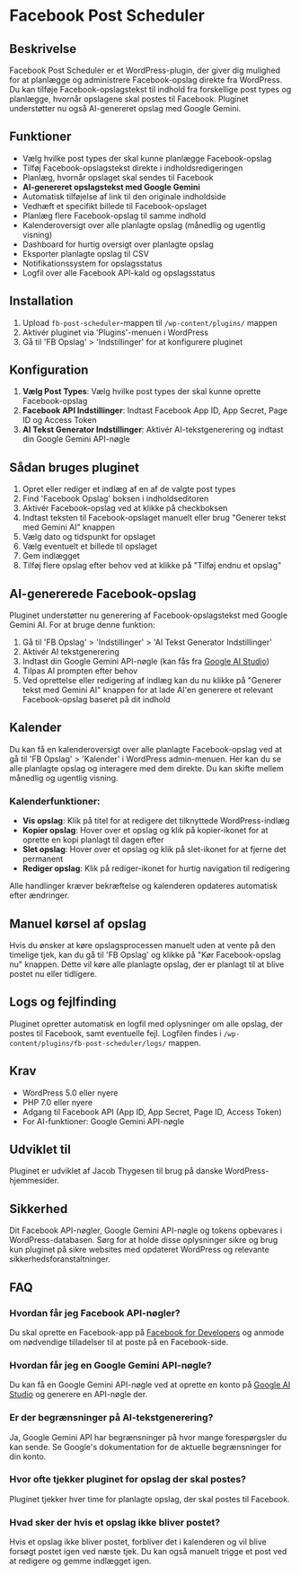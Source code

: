 # Facebook Post Scheduler

## Beskrivelse
Facebook Post Scheduler er et WordPress-plugin, der giver dig mulighed for at planlægge og administrere Facebook-opslag direkte fra WordPress. Du kan tilføje Facebook-opslagstekst til indhold fra forskellige post types og planlægge, hvornår opslagene skal postes til Facebook. Pluginet understøtter nu også AI-genereret opslag med Google Gemini.

## Funktioner
- Vælg hvilke post types der skal kunne planlægge Facebook-opslag
- Tilføj Facebook-opslagstekst direkte i indholdsredigeringen
- Planlæg, hvornår opslaget skal sendes til Facebook
- **AI-genereret opslagstekst med Google Gemini**
- Automatisk tilføjelse af link til den originale indholdside
- Vedhæft et specifikt billede til Facebook-opslaget
- Planlæg flere Facebook-opslag til samme indhold
- Kalenderoversigt over alle planlagte opslag (månedlig og ugentlig visning)
- Dashboard for hurtig oversigt over planlagte opslag
- Eksporter planlagte opslag til CSV
- Notifikationssystem for opslagsstatus
- Logfil over alle Facebook API-kald og opslagsstatus

## Installation
1. Upload `fb-post-scheduler`-mappen til `/wp-content/plugins/` mappen
2. Aktivér pluginet via 'Plugins'-menuen i WordPress
3. Gå til 'FB Opslag' > 'Indstillinger' for at konfigurere pluginet

## Konfiguration
1. **Vælg Post Types**: Vælg hvilke post types der skal kunne oprette Facebook-opslag
2. **Facebook API Indstillinger**: Indtast Facebook App ID, App Secret, Page ID og Access Token
3. **AI Tekst Generator Indstillinger**: Aktivér AI-tekstgenerering og indtast din Google Gemini API-nøgle

## Sådan bruges pluginet
1. Opret eller rediger et indlæg af en af de valgte post types
2. Find 'Facebook Opslag' boksen i indholdseditoren
3. Aktivér Facebook-opslag ved at klikke på checkboksen
4. Indtast teksten til Facebook-opslaget manuelt eller brug "Generer tekst med Gemini AI" knappen
5. Vælg dato og tidspunkt for opslaget
6. Vælg eventuelt et billede til opslaget
7. Gem indlægget
8. Tilføj flere opslag efter behov ved at klikke på "Tilføj endnu et opslag"

## AI-genererede Facebook-opslag
Pluginet understøtter nu generering af Facebook-opslagstekst med Google Gemini AI. For at bruge denne funktion:

1. Gå til 'FB Opslag' > 'Indstillinger' > 'AI Tekst Generator Indstillinger'
2. Aktivér AI tekstgenerering
3. Indtast din Google Gemini API-nøgle (kan fås fra [Google AI Studio](https://ai.google.dev/))
4. Tilpas AI prompten efter behov
5. Ved oprettelse eller redigering af indlæg kan du nu klikke på "Generer tekst med Gemini AI" knappen for at lade AI'en generere et relevant Facebook-opslag baseret på dit indhold

## Kalender
Du kan få en kalenderoversigt over alle planlagte Facebook-opslag ved at gå til 'FB Opslag' > 'Kalender' i WordPress admin-menuen. Her kan du se alle planlagte opslag og interagere med dem direkte. Du kan skifte mellem månedlig og ugentlig visning.

### Kalenderfunktioner:
- **Vis opslag**: Klik på titel for at redigere det tilknyttede WordPress-indlæg
- **Kopier opslag**: Hover over et opslag og klik på kopier-ikonet for at oprette en kopi planlagt til dagen efter
- **Slet opslag**: Hover over et opslag og klik på slet-ikonet for at fjerne det permanent
- **Rediger opslag**: Klik på rediger-ikonet for hurtig navigation til redigering

Alle handlinger kræver bekræftelse og kalenderen opdateres automatisk efter ændringer.

## Manuel kørsel af opslag
Hvis du ønsker at køre opslagsprocessen manuelt uden at vente på den timelige tjek, kan du gå til 'FB Opslag' og klikke på "Kør Facebook-opslag nu" knappen. Dette vil køre alle planlagte opslag, der er planlagt til at blive postet nu eller tidligere.

## Logs og fejlfinding
Pluginet opretter automatisk en logfil med oplysninger om alle opslag, der postes til Facebook, samt eventuelle fejl. Logfilen findes i `/wp-content/plugins/fb-post-scheduler/logs/` mappen.

## Krav
- WordPress 5.0 eller nyere
- PHP 7.0 eller nyere
- Adgang til Facebook API (App ID, App Secret, Page ID, Access Token)
- For AI-funktioner: Google Gemini API-nøgle

## Udviklet til
Pluginet er udviklet af Jacob Thygesen til brug på danske WordPress-hjemmesider.

## Sikkerhed
Dit Facebook API-nøgler, Google Gemini API-nøgle og tokens opbevares i WordPress-databasen. Sørg for at holde disse oplysninger sikre og brug kun pluginet på sikre websites med opdateret WordPress og relevante sikkerhedsforanstaltninger.

## FAQ

### Hvordan får jeg Facebook API-nøgler?
Du skal oprette en Facebook-app på [Facebook for Developers](https://developers.facebook.com/) og anmode om nødvendige tilladelser til at poste på en Facebook-side.

### Hvordan får jeg en Google Gemini API-nøgle?
Du kan få en Google Gemini API-nøgle ved at oprette en konto på [Google AI Studio](https://ai.google.dev/) og generere en API-nøgle der.

### Er der begrænsninger på AI-tekstgenerering?
Ja, Google Gemini API har begrænsninger på hvor mange forespørgsler du kan sende. Se Google's dokumentation for de aktuelle begrænsninger for din konto.

### Hvor ofte tjekker pluginet for opslag der skal postes?
Pluginet tjekker hver time for planlagte opslag, der skal postes til Facebook.

### Hvad sker der hvis et opslag ikke bliver postet?
Hvis et opslag ikke bliver postet, forbliver det i kalenderen og vil blive forsøgt postet igen ved næste tjek. Du kan også manuelt trigge et post ved at redigere og gemme indlægget igen.
